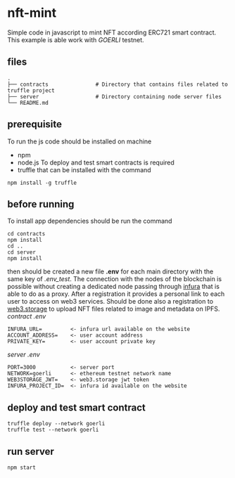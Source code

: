 # nft-mint

Simple code in javascript to mint NFT according ERC721 smart contract. This example is able work with *GOERLI* testnet.

## files
    .
    ├── contracts               # Directory that contains files related to truffle project
    ├── server                  # Directory containing node server files
    └── README.md

## prerequisite
To run the js code should be installed on machine
- npm
- node.js
To deploy and test smart contracts is required
- truffle
that can be installed with the command
```
npm install -g truffle
```

## before running
To install app dependencies should be run the command
```
cd contracts
npm install
cd ..
cd server
npm install
```
then should be created a new file **.env** for each main directory with the same key of *.env_test*. The connection with the nodes of the blockchain is possible without creating a dedicated node passing through [infura](https://infura.io/dashboard) that is able to do as a proxy. After a registration it provides a personal link to each user to access on web3 services. Should be done also a registration to [web3.storage](https://web3.storage/) to upload NFT files related  to image and metadata on IPFS.
*contract .env*
```
INFURA_URL=         <- infura url available on the website
ACCOUNT_ADDRESS=    <- user account address
PRIVATE_KEY=        <- user account private key
```
*server .env*
```
PORT=3000           <- server port
NETWORK=goerli      <- ethereum testnet network name
WEB3STORAGE_JWT=    <- web3.storage jwt token
INFURA_PROJECT_ID=  <- infura id available on the website
```
## deploy and test smart contract
```
truffle deploy --network goerli
truffle test --network goerli
```
## run server
```
npm start
```
